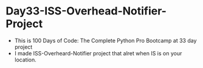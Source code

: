 # Day33-ISS-Overhead-Notifier-Project
* This is 100 Days of Code: The Complete Python Pro Bootcamp at 33 day project
* I made ISS-Overheard-Notifier project that alret when IS is on your location.

